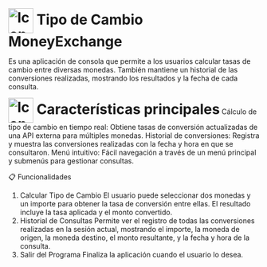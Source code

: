 <h1 style="display: inline;"><img src="https://github.com/user-attachments/assets/875eb7c8-bf89-4875-83cd-f98be0d6213f" alt="Icono Principal" style="height: 50px; vertical-align: middle;"/> Tipo de Cambio MoneyExchange</h1>

Es una aplicación de consola que permite a los usuarios calcular tasas de cambio entre diversas monedas. También mantiene un historial de las conversiones realizadas, mostrando los resultados y la fecha de cada consulta.

<h1 style="display: inline;"><img src="https://github.com/user-attachments/assets/910d9bad-3981-41d1-9874-71a6524e04be" alt="Icono Principal" style="height: 50px; vertical-align: middle;"/>
Características principales</h1>
Cálculo de tipo de cambio en tiempo real:
Obtiene tasas de conversión actualizadas de una API externa para múltiples monedas.
Historial de conversiones:
Registra y muestra las conversiones realizadas con la fecha y hora en que se consultaron.
Menú intuitivo:
Fácil navegación a través de un menú principal y submenús para gestionar consultas.

📋 Funcionalidades

1. Calcular Tipo de Cambio
El usuario puede seleccionar dos monedas y un importe para obtener la tasa de conversión entre ellas.
El resultado incluye la tasa aplicada y el monto convertido.
2. Historial de Consultas
Permite ver el registro de todas las conversiones realizadas en la sesión actual, mostrando el importe, la moneda de origen, la moneda destino, el monto resultante, y la fecha y hora de la consulta.
3. Salir del Programa
Finaliza la aplicación cuando el usuario lo desea.
